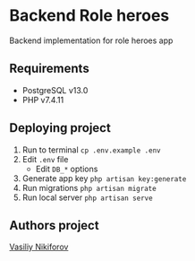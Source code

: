 # Backend Role heroes

Backend implementation for role heroes app

## Requirements

- PostgreSQL v13.0
- PHP v7.4.11

## Deploying project

1. Run to terminal `cp .env.example .env`
2. Edit `.env` file
    - Edit `DB_*` options
3. Generate app key `php artisan key:generate`
4. Run migrations `php artisan migrate`
5. Run local server `php artisan serve`

## Authors project

[Vasiliy Nikiforov](https://github.com/kaktusv6)

